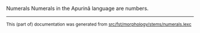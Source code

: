 Numerals
Numerals in the Apurinã language are numbers.

* * *

<small>This (part of) documentation was generated from [src/fst/morphology/stems/numerals.lexc](https://github.com/giellalt/lang-apu/blob/main/src/fst/morphology/stems/numerals.lexc)</small>
